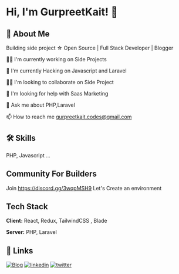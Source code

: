 
# Hi, I'm GurpreetKait! 👋 


## 🚀 About Me
Building side project ☆ Open Source | Full Stack Developer | Blogger  

👩‍💻 I'm currently working on Side Projects

🧠 I'm currently Hacking on Javascript and Laravel

👯‍♀️ I'm looking to collaborate on Side Project

🤔 I'm looking for help with Saas Marketing

💬 Ask me about PHP,Laravel

📫 How to reach me gurpreetkait.codes@gmail.com



## 🛠 Skills
PHP, Javascript ...

## Community For Builders

Join https://discord.gg/3wqpMSH9 Let's Create an environment


## Tech Stack

**Client:** React, Redux, TailwindCSS , Blade

**Server:** PHP, Laravel


## 🔗 Links
[![Blog](https://img.shields.io/badge/my_portfolio-000?style=for-the-badge&logo=ko-fi&logoColor=white)](https://larachamp.com/)
[![linkedin](https://img.shields.io/badge/linkedin-0A66C2?style=for-the-badge&logo=linkedin&logoColor=white)](https://www.linkedin.com/in/gurpreet-kait-a96276216/)
[![twitter](https://img.shields.io/badge/twitter-1DA1F2?style=for-the-badge&logo=twitter&logoColor=white)](https://twitter.com/_robinkashyap)

